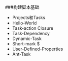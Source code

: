 ###构建脚本基础
- Projects和Tasks
- Hello-World
- Task-action Closure
- Task-Dependency
- Dynamic-Task
- Short-mark $
- User-Defined-Properties
- Ant-Task
